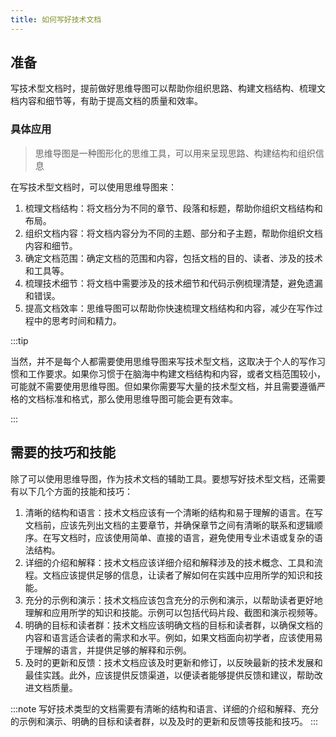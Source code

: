 ```yaml
---
title: 如何写好技术文档
---
```


<!-- <GlobalTableOfContents /> -->

<!-- <ChildTableOfContents :header="false" :max="2"  pageUrl="/" /> -->

## 准备
写技术型文档时，提前做好思维导图可以帮助你组织思路、构建文档结构、梳理文档内容和细节等，有助于提高文档的质量和效率。

### 具体应用

> 思维导图是一种图形化的思维工具，可以用来呈现思路、构建结构和组织信息

在写技术型文档时，可以使用思维导图来：

1. 梳理文档结构：将文档分为不同的章节、段落和标题，帮助你组织文档结构和布局。
2. 组织文档内容：将文档内容分为不同的主题、部分和子主题，帮助你组织文档内容和细节。
3. 确定文档范围：确定文档的范围和内容，包括文档的目的、读者、涉及的技术和工具等。
4. 梳理技术细节：将文档中需要涉及的技术细节和代码示例梳理清楚，避免遗漏和错误。
5. 提高文档效率：思维导图可以帮助你快速梳理文档结构和内容，减少在写作过程中的思考时间和精力。

:::tip

当然，并不是每个人都需要使用思维导图来写技术型文档，这取决于个人的写作习惯和工作要求。如果你习惯于在脑海中构建文档结构和内容，或者文档范围较小，可能就不需要使用思维导图。但如果你需要写大量的技术型文档，并且需要遵循严格的文档标准和格式，那么使用思维导图可能会更有效率。

:::

## 需要的技巧和技能

除了可以使用思维导图，作为技术文档的辅助工具。要想写好技术型文档，还需要有以下几个方面的技能和技巧：

1. 清晰的结构和语言：技术文档应该有一个清晰的结构和易于理解的语言。在写文档前，应该先列出文档的主要章节，并确保章节之间有清晰的联系和逻辑顺序。在写文档时，应该使用简单、直接的语言，避免使用专业术语或复杂的语法结构。
2. 详细的介绍和解释：技术文档应该详细介绍和解释涉及的技术概念、工具和流程。文档应该提供足够的信息，让读者了解如何在实践中应用所学的知识和技能。
3. 充分的示例和演示：技术文档应该包含充分的示例和演示，以帮助读者更好地理解和应用所学的知识和技能。示例可以包括代码片段、截图和演示视频等。
4. 明确的目标和读者群：技术文档应该明确文档的目标和读者群，以确保文档的内容和语言适合读者的需求和水平。例如，如果文档面向初学者，应该使用易于理解的语言，并提供足够的解释和示例。
5. 及时的更新和反馈：技术文档应该及时更新和修订，以反映最新的技术发展和最佳实践。此外，应该提供反馈渠道，以便读者能够提供反馈和建议，帮助改进文档质量。


:::note
写好技术类型的文档需要有清晰的结构和语言、详细的介绍和解释、充分的示例和演示、明确的目标和读者群，以及及时的更新和反馈等技能和技巧。
:::
